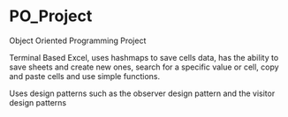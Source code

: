 # PO_Project
Object Oriented Programming Project

Terminal Based Excel, uses hashmaps to save cells data, has the ability to save sheets and create new ones, search for a specific value or cell, copy and paste cells and use simple functions.

Uses design patterns such as the observer design pattern and the visitor design patterns
